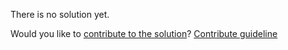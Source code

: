 
There is no solution yet.

Would you like to [contribute to the solution](https://github.com/BFEdev/BFE.dev-solutions/blob/main/react/create-a-filte-tree_en.md)? [Contribute guideline](https://github.com/BFEdev/BFE.dev-solutions#how-to-contribute)
